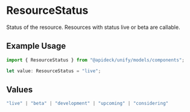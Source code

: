 # ResourceStatus

Status of the resource. Resources with status live or beta are callable.

## Example Usage

```typescript
import { ResourceStatus } from "@apideck/unify/models/components";

let value: ResourceStatus = "live";
```

## Values

```typescript
"live" | "beta" | "development" | "upcoming" | "considering"
```